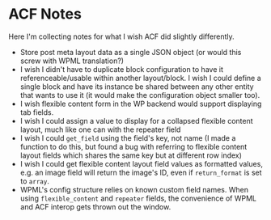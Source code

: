 # ACF Notes

Here I'm collecting notes for what I wish ACF did slightly differently.

  - Store post meta layout data as a single JSON object (or would this screw with WPML translation?)
  - I wish I didn't have to duplicate block configuration to have it referenceable/usable within another
    layout/block. I wish I could define a single block and have its instance be shared between any other
    entity that wants to use it (it would make the configuration object smaller too).
  - I wish flexible content form in the WP backend would support displaying tab fields.
  - I wish I could assign a value to display for a collapsed flexible content layout, much like one can with the
    repeater field
  - I wish I could `get_field` using the field's key, not name (I made a function to do this, but found a bug with
    referring to flexible content layout fields which shares the same key but at different row index)
  - I wish I could get flexible content layout field values as formatted values, e.g. an image field will return the
    image's ID, even if `return_format` is set to `array`.
  - WPML's config structure relies on known custom field names. When using `flexible_content` and `repeater` fields,
    the convenience of WPML and ACF interop gets thrown out the window. 
